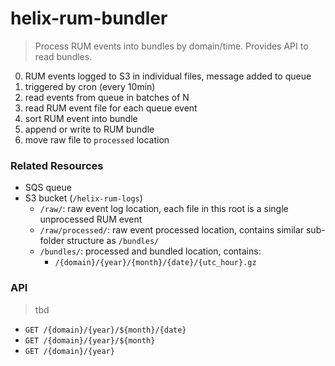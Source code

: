 # helix-rum-bundler

> Process RUM events into bundles by domain/time. Provides API to read bundles.

0. RUM events logged to S3 in individual files, message added to queue
1. triggered by cron (every 10min)
2. read events from queue in batches of N
3. read RUM event file for each queue event
4. sort RUM event into bundle
5. append or write to RUM bundle
6. move raw file to `processed` location

### Related Resources
- SQS queue
- S3 bucket (`/helix-rum-logs`)
  - `/raw/`: raw event log location, each file in this root is a single unprocessed RUM event
  - `/raw/processed/`: raw event processed location, contains similar sub-folder structure as `/bundles/`
  - `/bundles/`: processed and bundled location, contains:
    - `/{domain}/{year}/{month}/{date}/{utc_hour}.gz`

### API
> tbd
- `GET /{domain}/{year}/${month}/{date}`
- `GET /{domain}/{year}/${month}`
- `GET /{domain}/{year}`